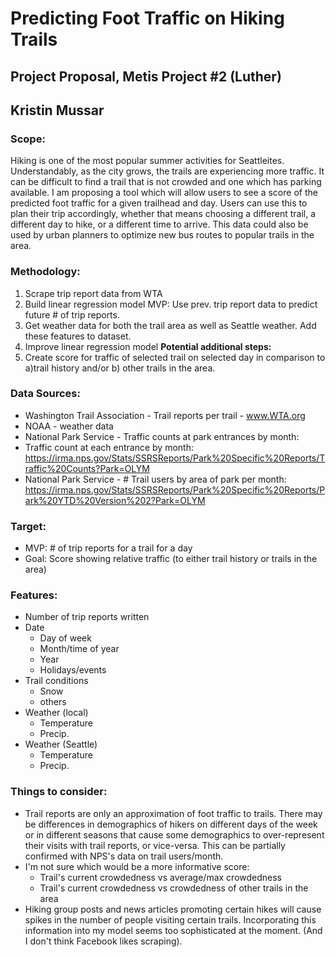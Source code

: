 # Predicting Foot Traffic on Hiking Trails 
## Project Proposal, Metis Project #2 (Luther)

## Kristin Mussar

### Scope: 
Hiking is one of the most popular summer activities for Seattleites. Understandably, as the city grows, the trails are experiencing more traffic. It can be difficult to find a trail that is not crowded and one which has parking available. I am proposing a tool which will allow users to see a score of the predicted foot traffic for a given trailhead and day. Users can use this to plan their trip accordingly, whether that means choosing a different trail, a different day to hike, or a different time to arrive. This data could also be used by urban planners to optimize new bus routes to popular trails in the area. 

### Methodology: 
1. Scrape trip report data from WTA 
2. Build linear regression model MVP: 
        Use prev. trip report data to predict future # of trip reports. 
3. Get weather data for both the trail area as well as Seattle weather. Add these features to dataset. 
4. Improve linear regression model
**Potential additional steps:**
5. Create score for traffic of selected trail on selected day in comparison to a)trail history and/or b) other trails in the area. 

### Data Sources:
* Washington Trail Association - Trail reports per trail - www.WTA.org
* NOAA - weather data
* National Park Service - Traffic counts at park entrances by month: 
* Traffic count at each entrance by month: 
https://irma.nps.gov/Stats/SSRSReports/Park%20Specific%20Reports/Traffic%20Counts?Park=OLYM
* National Park Service - # Trail users by area of park per month: https://irma.nps.gov/Stats/SSRSReports/Park%20Specific%20Reports/Park%20YTD%20Version%202?Park=OLYM

### Target: 
* MVP: # of trip reports for a trail for a day
* Goal: Score showing relative traffic (to either trail history or trails in the area)

### Features: 
* Number of trip reports written
* Date 
    - Day of week
    - Month/time of year
    - Year
    - Holidays/events
* Trail conditions
    - Snow
    - others
* Weather (local)
    - Temperature
    - Precip.
* Weather (Seattle)
    - Temperature
    - Precip.


### Things to consider: 
* Trail reports are only an approximation of foot traffic to trails. There may be differences in demographics of hikers on different days of the week or in different seasons that cause some demographics to over-represent their visits with trail reports, or vice-versa. This can be partially confirmed with NPS's data on trail users/month. 
* I'm not sure which would be a more informative score: 
    - Trail's current crowdedness vs average/max crowdedness  
    - Trail's current crowdedness vs crowdedness of other trails in the area
* Hiking group posts and news articles promoting certain hikes will cause spikes in the number of people visiting certain trails. Incorporating this information into my model seems too sophisticated at the moment. (And I don't think Facebook likes scraping). 
